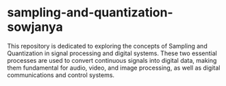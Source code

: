 # sampling-and-quantization-sowjanya
This repository is dedicated to exploring the concepts of Sampling and Quantization in signal processing and digital systems. These two essential processes are used to convert continuous signals into digital data, making them fundamental for audio, video, and image processing, as well as digital communications and control systems.
